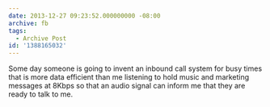 ```yaml
---
date: 2013-12-27 09:23:52.000000000 -08:00
archive: fb
tags: 
  - Archive Post
id: '1388165032'
---
```


Some day someone is going to invent an inbound call system for busy times that is more data efficient than me listening to hold music and marketing messages at 8Kbps so that an audio signal can inform me that they are ready to talk to me.
